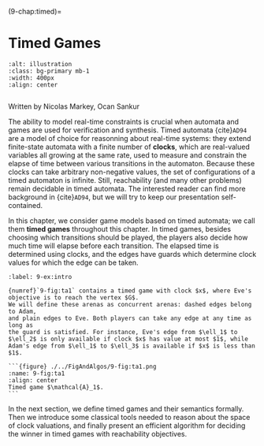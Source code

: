 (9-chap:timed)=
# Timed Games

```{image} ./../Illustrations/9.jpg
:alt: illustration
:class: bg-primary mb-1
:width: 400px
:align: center
```

```{math}

```


Written by Nicolas Markey, Ocan Sankur



The ability to model real-time constraints is crucial when automata
and games are used for verification and synthesis. Timed
automata {cite}`AD94` are a model of choice for reasonning about
real-time systems: they extend finite-state automata with a
finite number of **clocks**, which are real-valued variables all
growing at the same rate, used to measure and constrain the elapse of
time between various transitions in the automaton. Because these
clocks can take arbitrary non-negative values, the set of
configurations of a timed automaton is infinite. Still, reachability
(and many other problems) remain decidable in timed
automata. The interested reader can find more background
in {cite}`AD94`, but we will try to keep our presentation self-contained.

In this chapter, we consider game models based on timed automata;
we call them **timed games** throughout this chapter. In timed
games, besides choosing which transitions should be played,
the players also decide how much time will elapse before each
transition. The elapsed time is determined using clocks, and the edges have
guards which determine clock values for which the edge can be taken.

````{prf:example} NEEDS TITLE 9-ex:intro
:label: 9-ex:intro

{numref}`9-fig:ta1` contains a timed game with clock $x$, where Eve's objective is to reach the vertex $G$.
We will define these arenas as concurrent arenas: dashed edges belong to Adam,
and plain edges to Eve. Both players can take any edge at any time as long as
the guard is satisfied. For instance, Eve's edge from $\ell_1$ to $\ell_2$ is only available if clock $x$ has value at most $1$, while Adam's edge from $\ell_1$ to $\ell_3$ is available if $x$ is less than $1$.

```{figure} ./../FigAndAlgos/9-fig:ta1.png
:name: 9-fig:ta1
:align: center
Timed game $\mathcal{A}_1$.
```

````

In the next section, we define timed games and their semantics formally.
Then we introduce some classical tools needed to reason
about the space of clock valuations, and finally present an efficient
algorithm for deciding the winner in timed games with reachability
objectives.












